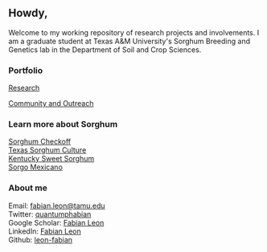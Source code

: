 

## Howdy, 

Welcome to my working repository of research projects and involvements. I am a graduate student at Texas A&M University's Sorghum Breeding and Genetics lab in the Department of Soil and Crop Sciences.   



### Portfolio
[Research](Research.md)  


[Community and Outreach](Outreach.md) 


### Learn more about Sorghum 

[Sorghum Checkoff](https://www.sorghumcheckoff.com/sorghum-101/)  
[Texas Sorghum Culture](https://www.tshaonline.org/handbook/entries/sorghum-culture)  
[Kentucky Sweet Sorghum](https://www.uky.edu/ccd/production/crop-resources/GFFOF/sorghum)  
[Sorgo Mexicano](https://www.gob.mx/cms/uploads/attachment/file/256433/B_sico-Sorgo_Grano.pdf)  


### About me

Email:  fabian.leon@tamu.edu  
Twitter: [quantumphabian](https://twitter.com/QuantumPhabian)  
Google Scholar: [Fabian Leon](https://scholar.google.com/citations?user=RCa1vLoAAAAJ&hl=en)  
LinkedIn: [Fabian Leon](https://www.linkedin.com/in/fabi%C3%A1n-le%C3%B3n-019a44111/)   
Github: [leon-fabian](https://github.com/leon-fabian)

